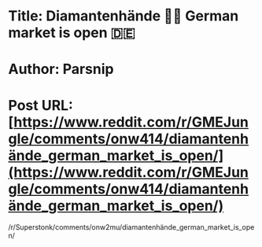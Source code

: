 # Title: Diamantenhände 💎👐 German market is open 🇩🇪
# Author: Parsnip
# Post URL: [https://www.reddit.com/r/GMEJungle/comments/onw414/diamantenhände_german_market_is_open/](https://www.reddit.com/r/GMEJungle/comments/onw414/diamantenhände_german_market_is_open/)


/r/Superstonk/comments/onw2mu/diamantenhände_german_market_is_open/